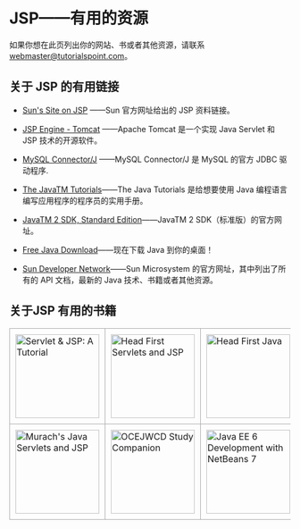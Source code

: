 # JSP——有用的资源 

如果你想在此页列出你的网站、书或者其他资源，请联系 webmaster@tutorialspoint.com。 

## 关于 JSP 的有用链接
- [Sun's Site on JSP](http://java.sun.com/products/jsp/)  ——Sun 官方网址给出的 JSP 资料链接。 

- [JSP Engine - Tomcat](http://tomcat.apache.org/) ——Apache Tomcat 是一个实现 Java Servlet 和 JSP 技术的开源软件。

- [MySQL Connector/J](http://dev.mysql.com/downloads/connector/j/5.1.html) ——MySQL Connector/J 是 MySQL 的官方 JDBC 驱动程序.

- [The JavaTM Tutorials](http://java.sun.com/docs/books/tutorial/index.html)——The Java Tutorials 是给想要使用 Java 编程语言编写应用程序的程序员的实用手册。

- [JavaTM 2 SDK, Standard Edition](http://java.sun.com/j2se/1.4.2/docs/index.html)——JavaTM 2 SDK（标准版）的官方网址。

- [Free Java Download](http://www.java.com/en/download/index.jsp)——现在下载 Java 到你的桌面！

- [Sun Developer Network](http://java.sun.com/reference/docs/)——Sun Microsystem 的官方网址，其中列出了所有的 API 文档，最新的 Java 技术、书籍或者其他资源。

## 关于JSP 有用的书籍

<table style="width:100%;">
<tr>
<td style="border:1px solid #aaa; padding:10px;">
<a target="_blank" rel="nofollow" href="http://www.amazon.com/exec/obidos/ASIN/0980839629/httpwwwtuto0a-20"><img src=../images/source1.jpg alt="Servlet & JSP: A Tutorial" style="width:150px;"/></a>
</td>

<td style="border:1px solid #aaa; padding:10px;">
<a target="_blank" rel="nofollow" href="http://www.amazon.com/exec/obidos/ASIN/0596516681/httpwwwtuto0a-20"><img src=../images/source2.jpg alt="Head First Servlets and JSP" style="width:150px;"/></a>
</td>
<td style="border:1px solid #aaa; padding:10px;">
<a target="_blank" rel="nofollow" href="http://www.amazon.com/exec/obidos/ASIN/0596009208/httpwwwtuto0a-20"><img src=../images/source3.jpg alt="Head First Java" style="width:150px;"/></a>
</td>
</tr>
<tr>
<td style="border:1px solid #aaa; padding:10px;">
<a target="_blank" rel="nofollow" href="http://www.amazon.com/exec/obidos/ASIN/1890774448/httpwwwtuto0a-20"><img src=../images/source4.jpg alt="Murach's Java Servlets and JSP" style="width:150px;"/></a>
</td>
<td style="border:1px solid #aaa; padding:10px;">
<a target="_blank" rel="nofollow" href="http://www.amazon.com/exec/obidos/ASIN/0955160340/httpwwwtuto0a-20"><img src=../images/source5.jpg alt="OCEJWCD Study Companion" style="width:150px;"/></a>
</td>
<td style="border:1px solid #aaa; padding:10px;">
<a target="_blank" rel="nofollow" href="http://www.amazon.com/exec/obidos/ASIN/1849512701/httpwwwtuto0a-20"><img src=../images/source6.jpg alt="Java EE 6 Development with NetBeans 7" style="width:150px;"/></a>
</td>
</tr>
</table>

